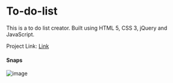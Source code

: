# To-do-list
This is a to do list creator. Built using HTML 5, CSS 3, jQuery and JavaScript.

Project Link: [Link](https://kishorbalgi.github.io/To-do-list/)

#### Snaps

![image](https://user-images.githubusercontent.com/75678927/152206327-ecee98cf-6217-4c4d-a0c8-c7905e77e6bb.png)
